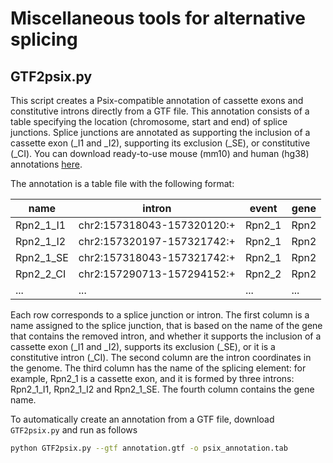 # Miscellaneous tools for alternative splicing

## GTF2psix.py

This script creates a Psix-compatible annotation of cassette exons and constitutive introns directly from a GTF file. This annotation consists of a table specifying the location (chromosome, start and end) of splice junctions. Splice junctions are annotated as supporting the inclusion of a cassette exon (\_I1 and \_I2), supporting its exclusion (\_SE), or constitutive (\_CI). You can download ready-to-use mouse (mm10) and human (hg38) annotations [here](http://github.com/lareaulab/psix/annotation/). 

The annotation is a table file with the following format:

name | intron | event  |  gene
---- | ---- | ---- | ---- 
Rpn2_1_I1 | chr2:157318043-157320120:+ | Rpn2_1 | Rpn2
Rpn2_1_I2 | chr2:157320197-157321742:+ | Rpn2_1 | Rpn2
Rpn2_1_SE | chr2:157318043-157321742:+ | Rpn2_1 | Rpn2
Rpn2_2_CI | chr2:157290713-157294152:+ | Rpn2_2 | Rpn2
... | ... | ... | ...

Each row corresponds to a splice junction or intron. The first column is a name assigned to the splice junction, that is based on the name of the gene that contains the removed intron, and whether it supports the inclusion of a cassette exon (\_I1 and \_I2), supports its exclusion (\_SE), or it is a constitutive intron (\_CI). The second column are the intron coordinates in the genome. The third column has the name of the splicing element: for example, Rpn2_1 is a cassette exon, and it is formed by three introns: Rpn2_1_I1, Rpn2_1_I2 and Rpn2_1_SE. The fourth column contains the gene name.

To automatically create an annotation from a GTF file, download ```GTF2psix.py``` and run as follows

```bash
python GTF2psix.py --gtf annotation.gtf -o psix_annotation.tab
```

